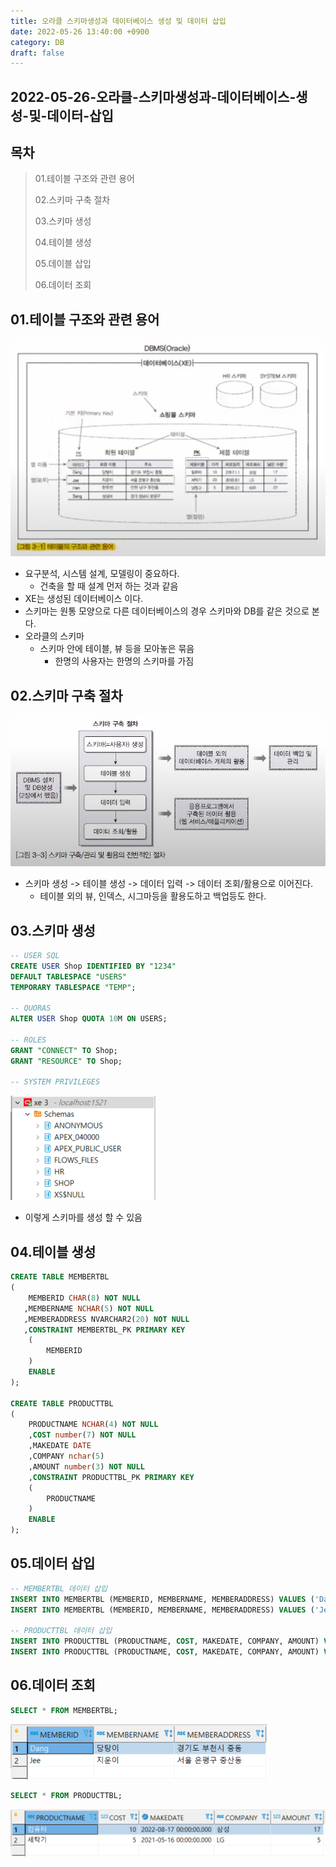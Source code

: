 ```yaml
---
title: 오라클 스키마생성과 데이터베이스 생성 및 데이터 삽입
date: 2022-05-26 13:40:00 +0900
category: DB
draft: false
---
```


## 2022-05-26-오라클-스키마생성과-데이터베이스-생성-및-데이터-삽입

## 목차

> 01.테이블 구조와 관련 용어
>
> 02.스키마 구축 절차
>
> 03.스키마 생성
>
> 04.테이블 생성
>
> 05.데이블 삽입
>
> 06.데이터 조회

## 01.테이블 구조와 관련 용어

![image-20220526134244253](../../assets/img/post/2022-05-26-오라클-스키마생성과-데이터베이스-생성-및-데이터-삽입/image-20220526134244253.png)

- 요구분석, 시스템 설계, 모델링이 중요하다.
  - 건축을 할 때 설계 먼저 하는 것과 같음
- XE는 생성된 데이터베이스 이다.
- 스키마는 원통 모양으로 다른 데이터베이스의 경우 스키마와 DB를 같은 것으로 본다.
- 오라클의 스키마
  - 스키마 안에 테이블, 뷰 등을 모아놓은 묶음
    - 한명의 사용자는 한명의 스키마를 가짐

## 02.스키마 구축 절차

![image-20220526134727587](../../assets/img/post/2022-05-26-오라클-스키마생성과-데이터베이스-생성-및-데이터-삽입/image-20220526134727587.png)

- 스키마 생성 -> 테이블 생성  -> 데이터 입력 -> 데이터 조회/활용으로 이어진다.
  - 테이블 외의 뷰, 인덱스, 시그마등을 활용도하고 백업등도 한다.

## 03.스키마 생성

```sql
-- USER SQL
CREATE USER Shop IDENTIFIED BY "1234"
DEFAULT TABLESPACE "USERS"
TEMPORARY TABLESPACE "TEMP";

-- QUORAS
ALTER USER Shop QUOTA 10M ON USERS;

-- ROLES
GRANT "CONNECT" TO Shop;
GRANT "RESOURCE" TO Shop;

-- SYSTEM PRIVILEGES
```

![image-20220526140308385](../../assets/img/post/2022-05-26-오라클-스키마생성과-데이터베이스-생성-및-데이터-삽입/image-20220526140308385.png)

- 이렇게 스키마를 생성 할 수 있음

## 04.테이블 생성

```sql
CREATE TABLE MEMBERTBL
(
	MEMBERID CHAR(8) NOT NULL
   ,MEMBERNAME NCHAR(5) NOT NULL
   ,MEMBERADDRESS NVARCHAR2(20) NOT NULL
   ,CONSTRAINT MEMBERTBL_PK PRIMARY KEY
	(
		MEMBERID
	)
	ENABLE
);

CREATE TABLE PRODUCTTBL
(
	PRODUCTNAME NCHAR(4) NOT NULL
	,COST number(7) NOT NULL
	,MAKEDATE DATE
	,COMPANY nchar(5)
	,AMOUNT number(3) NOT NULL
	,CONSTRAINT PRODUCTTBL_PK PRIMARY KEY
	(
		PRODUCTNAME
	)
	ENABLE
);
```

## 05.데이터 삽입

```sql
-- MEMBERTBL 데이터 삽입
INSERT INTO MEMBERTBL (MEMBERID, MEMBERNAME, MEMBERADDRESS) VALUES ('Dang', '당탕이', '경기도 부천시 중동');
INSERT INTO MEMBERTBL (MEMBERID, MEMBERNAME, MEMBERADDRESS) VALUES ('Jee', '지운이', '서울 은평구 중산동');

-- PRODUCTTBL 데이터 삽입
INSERT INTO PRODUCTTBL (PRODUCTNAME, COST, MAKEDATE, COMPANY, AMOUNT) VALUES ('컴퓨터', '10', '2022-08-17', '삼성', 17);
INSERT INTO PRODUCTTBL (PRODUCTNAME, COST, MAKEDATE, COMPANY, AMOUNT) VALUES ('세탁기', '5', '2021-5-16', 'LG', 5);
```

## 06.데이터 조회

```sql
SELECT * FROM MEMBERTBL;
```

![image-20220526142739235](../../assets/img/post/2022-05-26-오라클-스키마생성과-데이터베이스-생성-및-데이터-삽입/image-20220526142739235.png)

```sql
SELECT * FROM PRODUCTTBL;
```

![image-20220526142803873](../../assets/img/post/2022-05-26-오라클-스키마생성과-데이터베이스-생성-및-데이터-삽입/image-20220526142803873.png)
